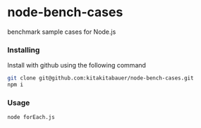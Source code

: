 # node-bench-cases
benchmark sample cases for Node.js

### Installing
Install with github using the following command

```sh
git clone git@github.com:kitakitabauer/node-bench-cases.git
npm i
```

### Usage
```sh
node forEach.js
```
